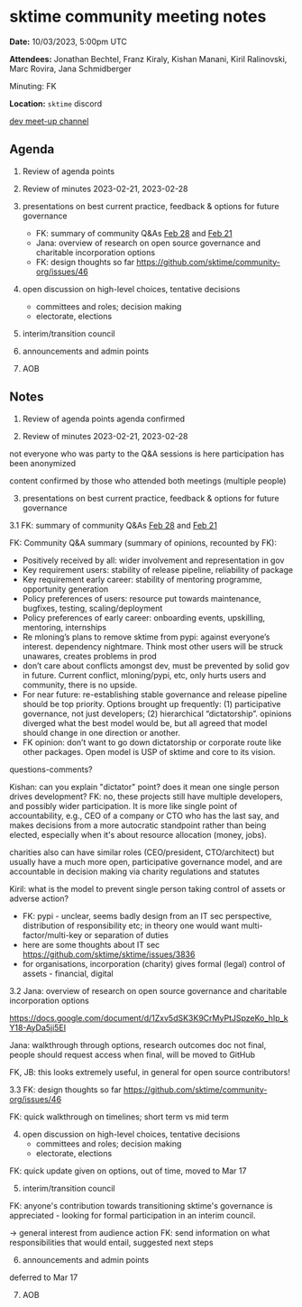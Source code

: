 # sktime community meeting notes

**Date:** 
10/03/2023, 5:00pm UTC

**Attendees:** 
Jonathan Bechtel, Franz Kiraly, Kishan Manani, Kiril Ralinovski, Marc Rovira, Jana Schmidberger

Minuting: FK

**Location:** `sktime` discord

[dev meet-up channel](https://discord.com/channels/723500657255907408/875422707523682335)

## Agenda

1. Review of agenda points

2. Review of minutes 2023-02-21, 2023-02-28

3. presentations on best current practice, feedback & options for future governance
    * FK: summary of community Q&As
      [Feb 28](https://github.com/sktime/community-org/blob/main/community_council/previous_meetings/20230228-meeting.md) and [Feb 21](https://github.com/sktime/community-org/blob/main/community_council/previous_meetings/20230221-meeting.md)
    * Jana: overview of research on open source governance and charitable incorporation options
    * FK: design thoughts so far https://github.com/sktime/community-org/issues/46

4. open discussion on high-level choices, tentative decisions
    * committees and roles; decision making
    * electorate, elections

5. interim/transition council

6. announcements and admin points

7. AOB


## Notes

1. Review of agenda points
agenda confirmed

2. Review of minutes 2023-02-21, 2023-02-28

not everyone who was party to the Q&A sessions is here
participation has been anonymized

content confirmed by those who attended both meetings (multiple people)

3. presentations on best current practice, feedback & options for future governance

3.1 FK: summary of community Q&As
      [Feb 28](https://github.com/sktime/community-org/blob/main/community_council/previous_meetings/20230228-meeting.md) and [Feb 21](https://github.com/sktime/community-org/blob/main/community_council/previous_meetings/20230221-meeting.md)
      
FK: Community Q&A summary (summary of opinions, recounted by FK):

- Positively received by all: wider involvement and representation in gov
- Key requirement users: stability of release pipeline, reliability of package
- Key requirement early career: stability of mentoring programme, opportunity generation
- Policy preferences of users: resource put towards maintenance, bugfixes, testing, scaling/deployment
- Policy preferences of early career: onboarding events, upskilling, mentoring, internships
- Re mloning’s plans to remove sktime from pypi: against everyone’s interest. dependency nightmare. Think most other users will be struck unawares, creates problems in prod
- don’t care about conflicts amongst dev, must be prevented by solid gov in future.
Current conflict, mloning/pypi, etc, only hurts users and community, there is no upside.
- For near future: re-establishing stable governance and release pipeline should be top priority. Options brought up frequently: (1) participative governance, not just developers; (2) hierarchical “dictatorship”. opinions diverged what the best model would be, but all agreed that model should change in one direction or another.
- FK opinion: don’t want to go down dictatorship or corporate route like other packages.
Open model is USP of sktime and core to its vision.

questions-comments?

Kishan: can you explain "dictator" point? does it mean one single person drives development?
FK: no, these projects still have multiple developers, and possibly wider participation. It is more like single point of accountability, e.g., CEO of a company or CTO who has the last say, and makes decisions from a more autocratic standpoint rather than being elected, especially when it's about resource allocation (money, jobs).

charities also can have similar roles (CEO/president, CTO/architect) but usually have a much more open, participative governance model, and are accountable in decision making via charity regulations and statutes

Kiril: what is the model to prevent single person taking control of assets or adverse action?

* FK: pypi - unclear, seems badly design from an IT sec perspective, distribution of responsibility etc; in theory one would want multi-factor/multi-key or separation of duties
* here are some thoughts about IT sec https://github.com/sktime/sktime/issues/3836
* for organisations, incorporation (charity) gives formal (legal) control of assets - financial, digital
      
3.2 Jana: overview of research on open source governance and charitable incorporation options

https://docs.google.com/document/d/1Zxv5dSK3K9CrMyPtJSpzeKo_hIp_kY18-AyDa5ji5EI

Jana: walkthrough through options, research outcomes
doc not final, people should request access
when final, will be moved to GitHub

FK, JB: this looks extremely useful, in general for open source contributors!

3.3  FK: design thoughts so far https://github.com/sktime/community-org/issues/46

FK: quick walkthrough on timelines; short term vs mid term

4. open discussion on high-level choices, tentative decisions
    * committees and roles; decision making
    * electorate, elections

FK: quick update given on options, out of time, moved to Mar 17

5. interim/transition council

FK: anyone's contribution towards transitioning sktime's governance is appreciated - looking for formal participation in an interim council.

-> general interest from audience
action FK: send information on what responsibilities that would entail, suggested next steps

6. announcements and admin points

deferred to Mar 17

7. AOB
